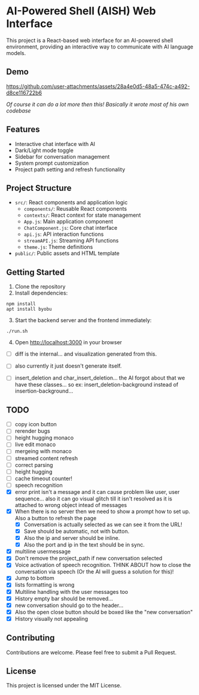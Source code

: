 # AI-Powered Shell (AISH) Web Interface

This project is a React-based web interface for an AI-powered shell environment, providing an interactive way to communicate with AI language models.

## Demo


https://github.com/user-attachments/assets/28a4e0d5-48a5-474c-a492-d8ce116722b6

*Of course it can do a lot more then this! Basically it wrote most of his own codebase*


## Features

- Interactive chat interface with AI
- Dark/Light mode toggle
- Sidebar for conversation management
- System prompt customization
- Project path setting and refresh functionality

## Project Structure

- `src/`: React components and application logic
  - `components/`: Reusable React components
  - `contexts/`: React context for state management
  - `App.js`: Main application component
  - `ChatComponent.js`: Core chat interface
  - `api.js`: API interaction functions
  - `streamAPI.js`: Streaming API functions
  - `theme.js`: Theme definitions
- `public/`: Public assets and HTML template

## Getting Started

1. Clone the repository
2. Install dependencies:
```
npm install
apt install byobu
```

3. Start the backend server and the frontend immediately:
```
./run.sh
```

4. Open [http://localhost:3000](http://localhost:3000) in your browser

- [ ] diff is the internal... and visualization generated from this.
- [ ] also currently it just doesn't generate itself.
- [ ] insert_deletion and char_insert_deletion... the AI forgot about that we have these classes... so ex: insert_deletion-background instead of insertion-background...


## TODO
- [ ] copy icon button
- [ ] rerender bugs
- [ ] height hugging monaco
- [ ] live edit monaco
- [ ] mergeing with monaco
- [ ] streamed content refresh
- [ ] correct parsing
- [ ] height hugging
- [ ] cache timeout counter!
- [ ] speech recognition
- [x] error print isn't a message and it can cause problem like user, user sequence... also it can go visual glitch till it isn't resolved as it is attached to wrong object intead of messages
- [x] When there is no server then we need to show a prompt how to set up. Also a button to refresh the page
  - [x] Conversation is actually selected as we can see it from the URL!
  - [x] Save should be automatic, not with button. 
  - [x] Also the ip and server should be inline.
  - [x] Also the port and ip in the text should be in sync.
- [x] multiline usermessage
- [x] Don't remove the project_path if new conversation selected
- [x] Voice activation of speech recognition. THINK ABOUT how to close the conversation via speech (Or the AI will guess a solution for this)!
- [x] Jump to bottom
- [x] lists formatting is wrong
- [x] Multiline handling with the user messages too
- [x] History empty bar should be removed... 
- [x] new conversation should go to the header...
- [x] Also the open close button should be boxed like the "new conversation" 
- [x] History visually not appealing

## Contributing

Contributions are welcome. Please feel free to submit a Pull Request.

## License

This project is licensed under the MIT License.
